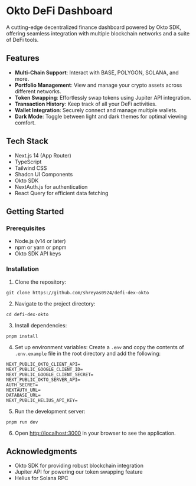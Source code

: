 # Okto DeFi Dashboard

A cutting-edge decentralized finance dashboard powered by Okto SDK, offering seamless integration with multiple blockchain networks and a suite of DeFi tools.

## Features

- **Multi-Chain Support**: Interact with BASE, POLYGON, SOLANA, and more.
- **Portfolio Management**: View and manage your crypto assets across different networks.
- **Token Swapping**: Effortlessly swap tokens using Jupiter API integration.
- **Transaction History**: Keep track of all your DeFi activities.
- **Wallet Integration**: Securely connect and manage multiple wallets.
- **Dark Mode**: Toggle between light and dark themes for optimal viewing comfort.

## Tech Stack

- Next.js 14 (App Router)
- TypeScript
- Tailwind CSS
- Shadcn UI Components
- Okto SDK
- NextAuth.js for authentication
- React Query for efficient data fetching

## Getting Started

### Prerequisites

- Node.js (v14 or later)
- npm or yarn or pnpm
- Okto SDK API keys

### Installation

1. Clone the repository:
```
git clone https://github.com/shreyas0924/defi-dex-okto
```

2. Navigate to the project directory:
```
cd defi-dex-okto
```

3. Install dependencies:
```
pnpm install
```

4. Set up environment variables:
Create a `.env` and copy the contents of `.env.example` file in the root directory and add the following:
```
NEXT_PUBLIC_OKTO_CLIENT_API=
NEXT_PUBLIC_GOOGLE_CLIENT_ID=
NEXT_PUBLIC_GOOGLE_CLIENT_SECRET=
NEXT_PUBLIC_OKTO_SERVER_API=
AUTH_SECRET=
NEXTAUTH_URL=
DATABASE_URL=
NEXT_PUBLIC_HELIUS_API_KEY=
```
5. Run the development server:
```
pnpm run dev
```

6. Open [http://localhost:3000](http://localhost:3000) in your browser to see the application.


## Acknowledgments

- Okto SDK for providing robust blockchain integration
- Jupiter API for powering our token swapping feature
- Helius for Solana RPC



